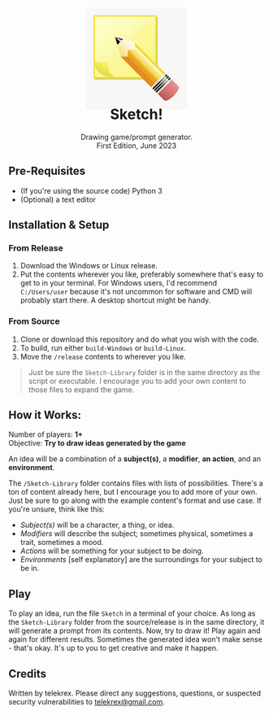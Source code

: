 <div align="center">
  <img src="docs/art.webp" height="200"/>
</div>
<h1 align="center" style="margin-top: -10px"> Sketch! </h1>
<p align="center" style="width: 100;">
   Drawing game/prompt generator.<br>
   First Edition, June 2023
</p>

## Pre-Requisites
- (If you're using the source code) Python 3
- (Optional) a text editor

## Installation & Setup

### From Release
1. Download the Windows or Linux release.
2. Put the contents wherever you like, preferably somewhere that's easy to get to in your terminal. For Windows users, I'd recommend `C:/Users/user` because it's not uncommon for software and CMD will probably start there. A desktop shortcut might be handy.

### From Source
1. Clone or download this repository and do what you wish with the code.
2. To build, run either `build-Windows` or `build-Linux`.
3. Move the `/release` contents to wherever you like.

> Just be sure the `Sketch-Library` folder is in the same directory as the script or executable. I encourage you to add your own content to those files to expand the game.

## How it Works:
Number of players: **1+**  
Objective: **Try to draw ideas generated by the game**

An idea will be a combination of a **subject(s)**, a **modifier**, **an action**, and an **environment**.

The `/Sketch-Library` folder contains files with lists of possibilities. There's a ton of content already here, but I encourage you to add more of your own. Just be sure to go along with the example content's format and use case. If you're unsure, think like this:

- *Subject(s)* will be a character, a thing, or idea.
- *Modifiers* will describe the subject; sometimes physical, sometimes a trait, sometimes a mood.
- *Actions* will be something for your subject to be doing.
- *Environments* [self explanatory] are the surroundings for your subject to be in.

## Play
To play an idea, run the file `Sketch` in a terminal of your choice. As long as the `Sketch-Library` folder from the source/release is in the same directory, it will generate a prompt from its contents. Now, try to draw it! Play again and again for different results. Sometimes the generated idea won't make sense - that's okay. It's up to you to get creative and make it happen.

## Credits
Written by telekrex. Please direct any suggestions, questions, or suspected security vulnerabilities to telekrex@gmail.com.